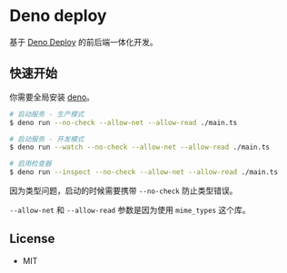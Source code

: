 # Deno deploy

基于 [Deno Deploy](https://deno.com/deploy/docs/) 的前后端一体化开发。

## 快速开始

你需要全局安装 [deno]。

```bash
# 启动服务 - 生产模式
$ deno run --no-check --allow-net --allow-read ./main.ts

# 启动服务 - 开发模式
$ deno run --watch --no-check --allow-net --allow-read ./main.ts

# 启用检查器
$ deno run --inspect --no-check --allow-net --allow-read ./main.ts
```

因为类型问题，启动的时候需要携带 `--no-check` 防止类型错误。

`--allow-net` 和 `--allow-read` 参数是因为使用 `mime_types` 这个库。

## License

- MIT

[deno]: https://deno.land/manual/getting_started/installation
